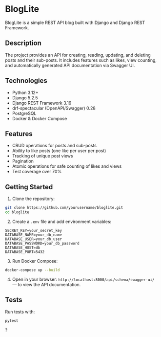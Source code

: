 # BlogLite

BlogLite is a simple REST API blog built with Django and Django REST Framework.

## Description

The project provides an API for creating, reading, updating, and deleting posts and their sub-posts.
It includes features such as likes, view counting, and automatically generated API documentation via Swagger UI.

## Technologies

* Python 3.12+
* Django 5.2.5
* Django REST Framework 3.16
* drf-spectacular (OpenAPI/Swagger) 0.28
* PostgreSQL
* Docker & Docker Compose

## Features

* CRUD operations for posts and sub-posts
* Ability to like posts (one like per user per post)
* Tracking of unique post views
* Pagination
* Atomic operations for safe counting of likes and views
* Test coverage over 70%

## Getting Started

1. Clone the repository:

```bash
git clone https://github.com/yourusername/bloglite.git
cd bloglite
```

2. Create a `.env` file and add environment variables:

```env
SECRET_KEY=your_secret_key
DATABASE_NAME=your_db_name
DATABASE_USER=your_db_user
DATABASE_PASSWORD=your_db_password
DATABASE_HOST=db
DATABASE_PORT=5432
```

3. Run Docker Compose:

```bash
docker-compose up --build
```

4. Open in your browser:
   `http://localhost:8000/api/schema/swagger-ui/` — to view the API documentation.

## Tests

Run tests with:

```bash
pytest
```
?


